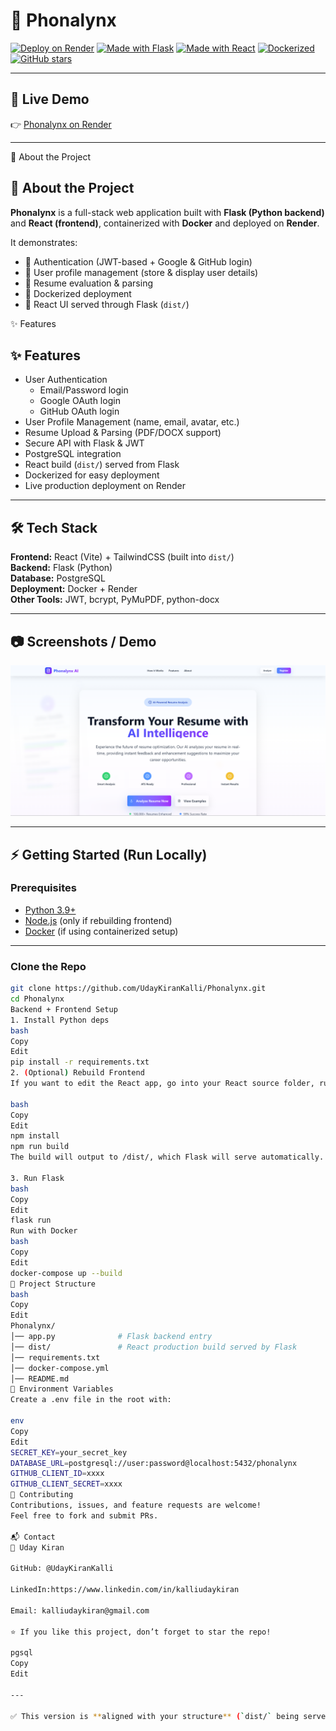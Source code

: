 # 📱 Phonalynx

[![Deploy on Render](https://img.shields.io/badge/Deployed%20on-Render-blue?logo=render)](https://phonalynx.onrender.com/)
[![Made with Flask](https://img.shields.io/badge/Made%20with-Flask-green?logo=flask)](https://flask.palletsprojects.com/)
[![Made with React](https://img.shields.io/badge/Made%20with-React-61DAFB?logo=react)](https://react.dev/)
[![Dockerized](https://img.shields.io/badge/Containerized-Docker-blue?logo=docker)](https://www.docker.com/)
[![GitHub stars](https://img.shields.io/github/stars/UdayKiranKalli/Phonalynx?style=social)](https://github.com/UdayKiranKalli/Phonalynx/stargazers)

---

## 🚀 Live Demo
👉 [Phonalynx on Render](https://phonalynx.onrender.com/)

---

📌 About the Project
## 📌 About the Project
**Phonalynx** is a full-stack web application built with **Flask (Python backend)** and **React (frontend)**, containerized with **Docker** and deployed on **Render**.  

It demonstrates:
- 🔐 Authentication (JWT-based + Google & GitHub login)  
- 👤 User profile management (store & display user details)  
- 📂 Resume evaluation & parsing  
- 🐳 Dockerized deployment  
- 🎨 React UI served through Flask (`dist/`)  

✨ Features
## ✨ Features
- User Authentication  
  - Email/Password login  
  - Google OAuth login  
  - GitHub OAuth login  
- User Profile Management (name, email, avatar, etc.)  
- Resume Upload & Parsing (PDF/DOCX support)  
- Secure API with Flask & JWT  
- PostgreSQL integration  
- React build (`dist/`) served from Flask  
- Dockerized for easy deployment  
- Live production deployment on Render 

---

## 🛠️ Tech Stack
**Frontend:** React (Vite) + TailwindCSS (built into `dist/`)  
**Backend:** Flask (Python)  
**Database:** PostgreSQL  
**Deployment:** Docker + Render  
**Other Tools:** JWT, bcrypt, PyMuPDF, python-docx  

---

## 📷 Screenshots / Demo
![Demo Screenshot](dist/assets/demo.png)  
 

---

## ⚡ Getting Started (Run Locally)

### Prerequisites
- [Python 3.9+](https://www.python.org/downloads/)
- [Node.js](https://nodejs.org/en/download/) (only if rebuilding frontend)
- [Docker](https://docs.docker.com/get-docker/) (if using containerized setup)

---

### Clone the Repo
```bash
git clone https://github.com/UdayKiranKalli/Phonalynx.git
cd Phonalynx
Backend + Frontend Setup
1. Install Python deps
bash
Copy
Edit
pip install -r requirements.txt
2. (Optional) Rebuild Frontend
If you want to edit the React app, go into your React source folder, run:

bash
Copy
Edit
npm install
npm run build
The build will output to /dist/, which Flask will serve automatically.

3. Run Flask
bash
Copy
Edit
flask run
Run with Docker
bash
Copy
Edit
docker-compose up --build
📁 Project Structure
bash
Copy
Edit
Phonalynx/
│── app.py              # Flask backend entry
│── dist/               # React production build served by Flask
│── requirements.txt
│── docker-compose.yml
│── README.md
🔑 Environment Variables
Create a .env file in the root with:

env
Copy
Edit
SECRET_KEY=your_secret_key
DATABASE_URL=postgresql://user:password@localhost:5432/phonalynx
GITHUB_CLIENT_ID=xxxx
GITHUB_CLIENT_SECRET=xxxx
🤝 Contributing
Contributions, issues, and feature requests are welcome!
Feel free to fork and submit PRs.

📬 Contact
👤 Uday Kiran

GitHub: @UdayKiranKalli

LinkedIn:https://www.linkedin.com/in/kalliudaykiran

Email: kalliudaykiran@gmail.com

⭐ If you like this project, don’t forget to star the repo!

pgsql
Copy
Edit

---

✅ This version is **aligned with your structure** (`dist/` being served by Flask).  

